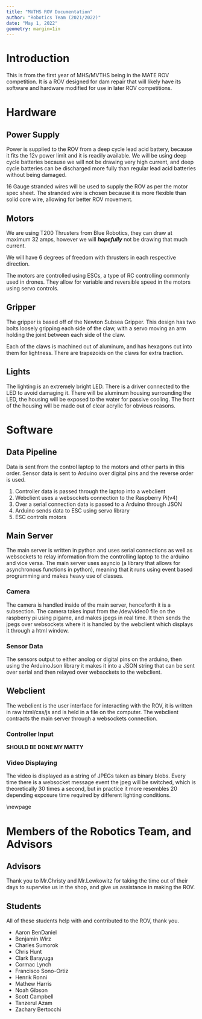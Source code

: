 ```yaml
---
title: "MVTHS ROV Documentation"
author: "Robotics Team (2021/2022)"
date: "May 1, 2022"
geometry: margin=1in
---
```


# Introduction

This is from the first year of MHS/MVTHS being in the MATE ROV competition. It is a ROV designed for dam repair that will likely have its software and hardware modified for use in later ROV competitions. 

# Hardware

## Power Supply

Power is supplied to the ROV from a deep cycle lead acid battery, because it fits the 12v power limit and it is readily available. We will be using deep cycle batteries because we will not be drawing very high current, and deep cycle batteries can be discharged more fully than regular lead acid batteries without being damaged.

16 Gauge stranded wires will be used to supply the ROV as per the motor spec sheet. The stranded wire is chosen because it is more flexible than solid core wire, allowing for better ROV movement.

## Motors 

We are using T200 Thrusters from Blue Robotics, they can draw at maximum 32 amps, however we will **_hopefully_** not be drawing that much current. 

We will have 6 degrees of freedom with thrusters in each respective direction.

The motors are controlled using ESCs, a type of RC controlling commonly used in drones. They allow for variable and reversible speed in the motors using servo controls. 

## Gripper

The gripper is based off of the Newton Subsea Gripper. This design has two bolts loosely gripping each side of the claw, with a servo moving an arm holding the joint between each side of the claw. 

Each of the claws is machined out of aluminum, and has hexagons cut into them for lightness. There are trapezoids on the claws for extra traction. 

## Lights

The lighting is an extremely bright LED. There is a driver connected to the LED to avoid damaging it. There will be aluminum housing surrounding the LED, the housing will be exposed to the water for passive cooling. The front of the housing will be made out of clear acrylic for obvious reasons. 

# Software

## Data Pipeline

Data is sent from the control laptop to the motors and other parts in this order. Sensor data is sent to Arduino over digital pins and the reverse order is used. 

1. Controller data is passed through the laptop into a webclient
2. Webclient uses a websockets connection to the Raspberry Pi(v4)
3. Over a serial connection data is passed to a Arduino through JSON
4. Arduino sends data to ESC using servo library
5. ESC controls motors

## Main Server

The main server is written in python and uses serial connections as well as websockets to relay information from the controlling laptop to the arduino and vice versa. The main server uses asyncio (a library that allows for asynchronous functions in python), meaning that it runs using event based programming and makes heavy use of classes. 

### Camera

The camera is handled inside of the main server, henceforth it is a subsection. The camera takes input from the /dev/video0 file on the raspberry pi using pigame, and makes jpegs in real time. It then sends the jpegs over websockets where it is handled by the webclient which displays it through a html window.

### Sensor Data

The sensors output to either anolog or digital pins on the arduino, then using the ArduinoJson library it makes it into a JSON string that can be sent over serial and then relayed over websockets to the webclient. 

## Webclient

The webclient is the user interface for interacting with the ROV, it is written in raw html/css/js and is held in a file on the computer. The webclient contracts the main server through a websockets connection.

### Controller Input

**SHOULD BE DONE MY MATTY**

### Video Displaying

The video is displayed as a string of JPEGs taken as binary blobs. Every time there is a websocket message event the jpeg will be switched, which is theoretically 30 times a second, but in practice it more resembles 20 depending exposure time required by different lighting conditions. 

\newpage

# Members of the Robotics Team, and Advisors

## Advisors

Thank you to Mr.Christy and Mr.Lewkowitz for taking the time out of their days to supervise us in the shop, and give us assistance in making the ROV.

## Students

All of these students help with and contributed to the ROV, thank you.

* Aaron BenDaniel
* Benjamin Wirz
* Charles Sumorok
* Chris Hunt
* Clark Barayuga
* Cormac Lynch
* Francisco Sono-Ortiz
* Henrik Ronni
* Mathew Harris
* Noah Gibson
* Scott Campbell
* Tanzerul Azam
* Zachary Bertocchi


